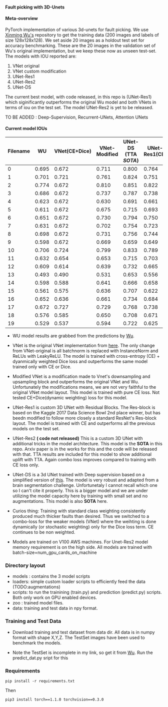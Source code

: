#### Fault picking with 3D-Unets

#### Meta-overview
PyTorch implementation of various 3d-unets for fault picking. We use [Xinming Wu's](https://github.com/xinwucwp/faultSeg) repository to get the training data (200 images and labels of size 128x128x128). We set aside 20 images as a holdout test set for accuracy benchmarking. These are the 20 images in the validation set of Wu's original implementation, but we keep these now as unseen test-set. The models with  IOU reported are:
1. VNet original
2. VNet custom modification
3. UNet-Res1
4. UNet-Res2  
5. UNet-DS

The current best model, with code released, in this repo is (UNet-Res1) which siginificantly outperforms the original Wu model and both VNets in terms of iou on the test set. The model UNet-Res2 is yet to be released.

TO BE ADDED : Deep-Supervision, Recurrent-UNets, Attention UNets 
#### Current model IOUs

| Filename | WU | VNet(CE+Dice) | VNet-Modified | UNet-DS (TTA *SOTA*) | UNet-Res1(CE) | Unet-Res2 | Unet-Res2(TTA) **SOTA** |  
| -- | -- | -- | -- | -- | -- | -- | -- |  
| 0 | 0.695 | 0.672 | 0.711 | 0.800 | 0.764 | 0.801 | 0.814 | 
| 1 | 0.701 | 0.721 | 0.761 | 0.824 | 0.751 | 0.809 | 0.824 |
| 2 | 0.774 | 0.672 | 0.810 | 0.851 | 0.822 | 0.864 | 0.861 | 
| 3 | 0.686 | 0.672 | 0.737 | 0.787 | 0.738 | 0.787 | 0.801 |
| 4 | 0.623 | 0.672 | 0.630 | 0.691 | 0.661 | 0.686 | 0.699 |
| 5 | 0.611 | 0.672 | 0.675 | 0.715 | 0.693 | 0.714 | 0.721 |
| 6 | 0.651 | 0.672 | 0.730 | 0.794 | 0.750 | 0.789 | 0.786 |
| 7 | 0.631 | 0.672 | 0.702 | 0.754 | 0.723 | 0.750 | 0.749 |
| 8 | 0.698 | 0.672 | 0.731 | 0.756 | 0.744 | 0.761 | 0.758 |
| 9 | 0.598 | 0.672 | 0.669 | 0.659 | 0.649 | 0.691 | 0.693 |
| 10 | 0.706 | 0.724 | 0.799 | 0.833 | 0.789 | 0.834 | 0.843 |
| 11 | 0.632 | 0.654 | 0.653 | 0.715 | 0.703 | 0.709 | 0.732 |
| 12 | 0.609 | 0.614 | 0.639 | 0.732 | 0.665 | 0.708 | 0.721 |
| 13 | 0.493 | 0.490 | 0.531 | 0.653 | 0.556 | 0.580 | 0.625 |
| 14 | 0.598 | 0.588 | 0.641 | 0.666 | 0.658 | 0.695 | 0.689 |
| 15 | 0.561 | 0.575 | 0.636 | 0.707 | 0.622 | 0.688 | 0.699 |
| 16 | 0.652 | 0.636 | 0.661 | 0.734 | 0.684 | 0.729 | 0.747 |
| 17 | 0.672 | 0.727 | 0.729 | 0.768 | 0.738 | 0.763 | 0.770 |
| 18 | 0.576 | 0.585 | 0.650 | 0.708 | 0.671 | 0.684 | 0.703 |
| 19 | 0.529 | 0.537 | 0.594 | 0.722 | 0.625 | 0.685 | 0.701 |

* WU model results are grabbed from the predictions by [Wu](https://github.com/xinwucwp/faultSeg/tree/master/data/validation/predict). 


* VNet is the original VNet implementation from [here](https://github.com/mattmacy/vnet.pytorch). The only change from VNet-original is all batchnorm is replaced with InstanceNorm and ReLUs with LeakyReLU. The model is trained with cross-entropy (CE) + dyanmically weighted Dice loss and outperforms the same model trained only with CE or Dice. 

* Modified VNet is a modification made to Vnet's downsampling and upsampling block and outperforms the original VNet and Wu. Unfortunately the modifications means, we are not very faithful to the original VNet model layout. This model is trained with pure CE loss. Not tested CE+Dice(dynamic weighting) loss for this model.


* UNet-Res1 is custom 3D UNet with Residual Blocks. The Res-block  is based on the Kaggle 2017 Data Science Bowl 2nd place winner, but has beedn modified to follow more closely a standard ResNet's Res-block layout. The model is trained with CE and outperforms all the previous models on the test set.

* UNet-Res2 **( code not released)** This is a custom 3D UNet with additional tricks in the model architecture. This model is the **SOTA** in this repo. Arxiv paper is in the works for this and the code will be released with that. TTA results are included for this model to show additional uplift with TTA. Again combo loss improves compared to training with CE loss only. 

* UNet-DS is a 3d UNet trained with Deep supervision based on a simplified version of [this](https://arxiv.org/abs/1903.09097). The model is very robust and adapted from a brain segmentation challenge. Unfortunetaly I cannot recall which one so I can't cite it properly. This is a bigger model and we are under utilizing the model capacity here by training with small set and no augmentations. This model is also **SOTA** here.

* Curios thing: Training with standard class weighting consistently produced much thicker faults than desired. Thus we switched to a combo-loss for the weaker models (VNet) where the weihting is done dynamically (or stochastic weighting) only for the Dice loss term. CE continues to be non weighted. 

* Models are trained on V100 AWS machines. For Unet-Res2 model memory requirement is on the high side. All models are trained with batch-size=num_gpu_cards_on_machine 

### Directory layout

* models : contains the 3 model scripts
* loaders: simple custom loader scripts to efficiently feed the data (TODO:augmentations)
* scripts: to run the trainining (train.py) and prediction (predict.py) scripts. Both only work on GPU enabled devices.
* zoo : trained model files. 
* data: training and test data in npy format.

### Training and Test Data

* Download training and test dataset from data dir. All data is in numpy format with shape X,Y,Z. The TestSet images have been used to benchmark the models. 

* Note the TestSet is incomplete in my link, so get it from [Wu](https://github.com/xinwucwp/faultSeg/tree/master/data/validation/seis). Run the predict_dat.py sript for this
 
### Requirements
```
pip install -r requirements.txt
```
Then
```
pip3 install torch==1.1.0 torchvision==0.3.0
```

